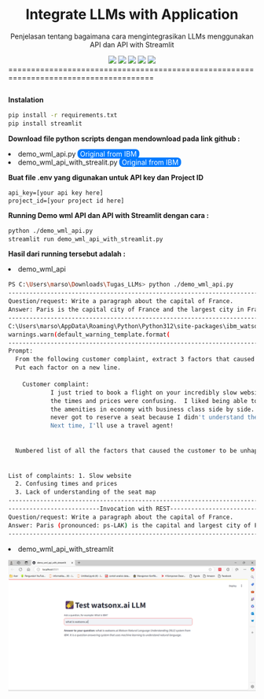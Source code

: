 <h1 align="center"> Integrate LLMs with Application</h1>
<p align="center"> Penjelasan tentang bagaimana cara mengintegrasikan LLMs menggunakan API dan API with Streamlit </p>

<div align="center">

<img src="https://img.shields.io/badge/python-3670A0?style=for-the-badge&logo=python&logoColor=ffdd54">
<img src="https://img.shields.io/badge/Streamlit-FF4B4B?style=for-the-badge&logo=Streamlit&logoColor=white">
<img src="https://img.shields.io/badge/IBM%20Cloud-1261FE?style=for-the-badge&logo=IBM%20Cloud&logoColor=white">
<img src="https://img.shields.io/badge/github-%23121011.svg?style=for-the-badge&logo=github&logoColor=white">
<img src="https://img.shields.io/badge/Visual%20Studio%20Code-0078d7.svg?style=for-the-badge&logo=visual-studio-code&logoColor=white">


</div>
======================================================================================

```
```

**Instalation**
```bash
pip install -r requirements.txt
pip install streamlit
```
**Download file python scripts dengan mendownload pada link github :**
            <li>
              demo_wml_api.py <a href="https://github.com/ibm-build-lab/VAD-VAR-Workshop/blob/main/content/labs/Watsonx/WatsonxAI/files/201/applications/demo_wml_api.py" style="padding: 1px 5px; background-color: #007bff; color: white; text-decoration: none; border-radius: 8px; margin-right: 4px;">Original from IBM</a>
            <li>
              demo_wml_api_with_strealit.py <a href="https://github.com/ibm-build-lab/VAD-VAR-Workshop/blob/main/content/labs/Watsonx/WatsonxAI/files/201/applications/demo_wml_api_with_streamlit.py" style="padding: 1px 5px; background-color: #007bff; color: white; text-decoration: none; border-radius: 8px; margin-right: 4px;">Original from IBM</a></br>


**Buat file .env yang digunakan untuk API key dan Project ID**

 <pre><code>api_key=[your api key here]
project_id=[your project id here]</code></pre>

**Running Demo wml API dan API with Streamlit dengan cara :**

```bash
python ./demo_wml_api.py
streamlit run demo_wml_api_with_streamlit.py
```

**Hasil dari running tersebut adalah :**
    <li> demo_wml_api 
```bash
PS C:\Users\marso\Downloads\Tugas_LLMs> python ./demo_wml_api.py
---------------------------------------------------------------------------
Question/request: Write a paragraph about the capital of France.
Answer: Paris is the capital city of France and the largest city in France by population and area. Paris is the seat of the French National Assembly, the French Senate, the Conseil       de France, and the Paris City Council. Paris is the administrative center of the Paris metropolitan area and the center of the Île-de-France region.
---------------------------------------------------------------------------
C:\Users\marso\AppData\Roaming\Python\Python312\site-packages\ibm_watson_machine_learning\foundation_models\utils\utils.py:273: LifecycleWarning: Model 'meta-llama/llama-2-13b-chat'      is in deprecated state from 2024-08-26 until None. IDs of alternative models: None. Further details: https://dataplatform.cloud.ibm.com/docs/content/wsj/analyze-data/fm-model-            lifecycle.html?context=wx&audience=wdp
warnings.warn(default_warning_template.format(
---------------------------------------------------------------------------
Prompt: 
  From the following customer complaint, extract 3 factors that caused the customer to be unhappy. 
  Put each factor on a new line. 

    Customer complaint:
            I just tried to book a flight on your incredibly slow website.  All
            the times and prices were confusing.  I liked being able to compare
            the amenities in economy with business class side by side.  But I
            never got to reserve a seat because I didn't understand the seat map.
            Next time, I'll use a travel agent!


  Numbered list of all the factors that caused the customer to be unhappy:


List of complaints: 1. Slow website
  2. Confusing times and prices
  3. Lack of understanding of the seat map
---------------------------------------------------------------------------
--------------------------Invocation with REST-------------------------------------------
Question/request: Write a paragraph about the capital of France.
Answer: Paris (pronounced: ps-LAK) is the capital and largest city of France. It is a global city and one of the most popular tourist destinations in the world, with a estimated          10.17 million international tourist arrivals in 2014.
---------------------------------------------------------------------------
```
  <li> demo_wml_api_with_streamlit

![image Alt](https://github.com/Lalala0678/cona_coba/blob/a50d86c2a41c8a62791974e9991048c119722c72/Screenshot%202024-12-14%20131954.png)
